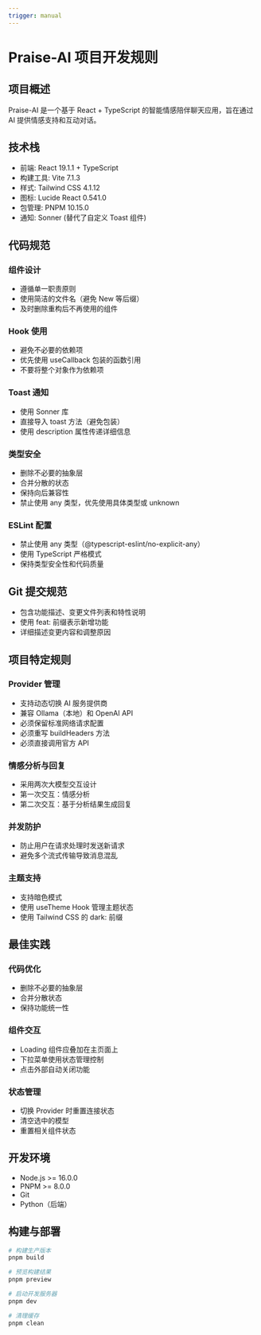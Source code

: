 ```yaml
---
trigger: manual
---
```

# Praise-AI 项目开发规则

## 项目概述
Praise-AI 是一个基于 React + TypeScript 的智能情感陪伴聊天应用，旨在通过 AI 提供情感支持和互动对话。

## 技术栈
- 前端: React 19.1.1 + TypeScript
- 构建工具: Vite 7.1.3
- 样式: Tailwind CSS 4.1.12
- 图标: Lucide React 0.541.0
- 包管理: PNPM 10.15.0
- 通知: Sonner (替代了自定义 Toast 组件)

## 代码规范

### 组件设计
- 遵循单一职责原则
- 使用简洁的文件名（避免 New 等后缀）
- 及时删除重构后不再使用的组件

### Hook 使用
- 避免不必要的依赖项
- 优先使用 useCallback 包装的函数引用
- 不要将整个对象作为依赖项

### Toast 通知
- 使用 Sonner 库
- 直接导入 toast 方法（避免包装）
- 使用 description 属性传递详细信息

### 类型安全
- 删除不必要的抽象层
- 合并分散的状态
- 保持向后兼容性
- 禁止使用 any 类型，优先使用具体类型或 unknown

### ESLint 配置
- 禁止使用 any 类型（@typescript-eslint/no-explicit-any）
- 使用 TypeScript 严格模式
- 保持类型安全性和代码质量

## Git 提交规范
- 包含功能描述、变更文件列表和特性说明
- 使用 feat: 前缀表示新增功能
- 详细描述变更内容和调整原因

## 项目特定规则

### Provider 管理
- 支持动态切换 AI 服务提供商
- 兼容 Ollama（本地）和 OpenAI API
- 必须保留标准网络请求配置
- 必须重写 buildHeaders 方法
- 必须直接调用官方 API

### 情感分析与回复
- 采用两次大模型交互设计
- 第一次交互：情感分析
- 第二次交互：基于分析结果生成回复

### 并发防护
- 防止用户在请求处理时发送新请求
- 避免多个流式传输导致消息混乱

### 主题支持
- 支持暗色模式
- 使用 useTheme Hook 管理主题状态
- 使用 Tailwind CSS 的 dark: 前缀

## 最佳实践

### 代码优化
- 删除不必要的抽象层
- 合并分散状态
- 保持功能统一性

### 组件交互
- Loading 组件应叠加在主页面上
- 下拉菜单使用状态管理控制
- 点击外部自动关闭功能

### 状态管理
- 切换 Provider 时重置连接状态
- 清空选中的模型
- 重置相关组件状态

## 开发环境
- Node.js >= 16.0.0
- PNPM >= 8.0.0
- Git
- Python（后端）

## 构建与部署
```bash
# 构建生产版本
pnpm build

# 预览构建结果
pnpm preview

# 启动开发服务器
pnpm dev

# 清理缓存
pnpm clean
```